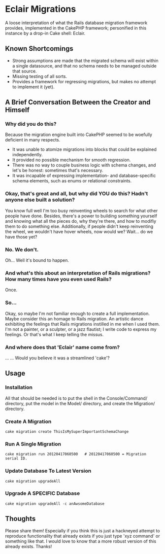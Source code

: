 Eclair Migrations
=================

A loose interpretation of what the Rails database migration framework provides, implemented in the CakePHP framework; personified in this instance by a drop-in Cake shell: Eclair.

Known Shortcomings
------------------

* Strong assumptions are made that the migrated schema will exist within a single datasource, and that no schema needs to be managed outside that source.
* Missing testing of all sorts.
* Provides a framework for regressing migrations, but makes no attempt to implement it (yet).

A Brief Conversation Between the Creator and Himself
----------------------------------------------------

### Why did you do this?

Because the migration engine built into CakePHP seemed to be woefully deficient in many respects.

* It was unable to atomize migrations into blocks that could be explained independently.
* It provided no possible mechanism for smooth regression.
* There was no way to couple business logic with schema changes, and let's be honest: sometimes that's necessary.
* It was incapable of expressing implementation- and database-specific schema elements, such as enums or relational constraints.

### Okay, that's great and all, but why did YOU do this? Hadn't anyone else built a solution?

You know full well I'm too busy reinventing wheels to search for what other people have done. Besides, there's a power to building something yourself and knowing what all the pieces do, why they're there, and how to modifiy them to do something else. Additionally, if people didn't keep reinventing the wheel, we wouldn't have hover wheels, now would we? Wait... do we have those yet?

### No. We don't.

Oh... Well it's bound to happen.

### And what's this about an interpretation of Rails migrations? How many times have you even used Rails?

Once.

### So...

Okay, so maybe I'm not familiar enough to create a full implementation. Maybe consider this an homage to Rails migration. An artistic dance exhibiting the feelings that Rails migrations instilled in me when I used them. I'm not a painter, or a sculpter, or a jazz flautist; I write code to express my feelings. Or that's what I keep telling the missus.

### And where does that 'Eclair' name come from?

...
...
Would you believe it was a streamlined 'cake'?

Usage
-----

### Installation

All that should be needed is to put the shell in the Console/Command/ directory, put the model in the Model/ directory, and create the Migration/ directory.

### Create A Migration

    cake migration create ThisIsMySuperImportantSchemaChange

### Run A Single Migration

    cake migration run 20120417060500   # 20120417060500 = Migration serial ID.

### Update Database To Latest Version

    cake migration upgradeAll

### Upgrade A SPECIFIC Database

    cake migration upgradeAll -c anAwsomeDatabase

Thoughts
--------

Please share them! Especially if you think this is just a hackneyed attempt to reproduce functionality that already exists if you just type 'xyz command' or something like that. I would love to know that a more robust version of this already exists.
Thanks!